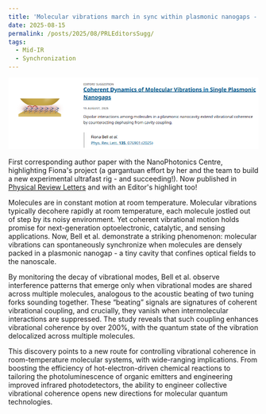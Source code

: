 ```yaml
---
title: 'Molecular vibrations march in sync within plasmonic nanogaps - editor's highlight in Phys Rev Lett'
date: 2025-08-15
permalink: /posts/2025/08/PRLEditorsSugg/
tags:
  - Mid-IR
  - Synchronization
---
```

![Illustration](/images/PRLEditorsSugg.png)

First corresponding author paper with the NanoPhotonics Centre, highlighting Fiona's project (a gargantuan effort by her and the team to build a new experimental ultrafast rig - and succeeding!).
Now published in [Physical Review Letters](https://journals.aps.org/prl/abstract/10.1103/txdw-nqvn) and with an Editor's highlight too! 

Molecules are in constant motion at room temperature. Molecular vibrations typically decohere rapidly at room temperature, each molecule jostled out of step by its noisy environment. Yet coherent vibrational motion holds promise for next-generation optoelectronic, catalytic, and sensing applications. Now, Bell et al. demonstrate a striking phenomenon: molecular vibrations can spontaneously synchronize when molecules are densely packed in a plasmonic nanogap - a tiny cavity that confines optical fields to the nanoscale.

By monitoring the decay of vibrational modes, Bell et al. observe interference patterns that emerge only when vibrational modes are shared across multiple molecules, analogous to the acoustic beating of two tuning forks sounding together. These “beating” signals are signatures of coherent vibrational coupling, and crucially, they vanish when intermolecular interactions are suppressed. The study reveals that such coupling enhances vibrational coherence by over 200%, with the quantum state of the vibration delocalized across multiple molecules.

This discovery points to a new route for controlling vibrational coherence in room-temperature molecular systems, with wide-ranging implications. From boosting the efficiency of hot-electron-driven chemical reactions to tailoring the photoluminescence of organic emitters and engineering improved infrared photodetectors, the ability to engineer collective vibrational coherence opens new directions for molecular quantum technologies.

 